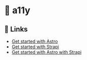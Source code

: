 # 🏫 a11y


## 🔗 Links
- [Get started with Astro](https://docs.astro.build/en/getting-started/)
- [Get started with Strapi](https://docs.strapi.io/dev-docs/intro)
- [Get started with Astro with Strapi](https://docs.astro.build/en/guides/cms/strapi/)

